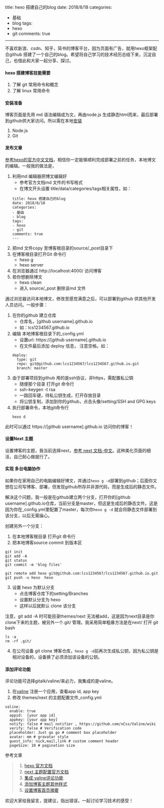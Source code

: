 title: hexo 搭建自己的blog
date: 2018/8/18
categories:
- 基础
- blog
tags:
- hexo
- git
comments: true
---
不喜欢新浪、csdn、知乎，简书的博客平台，因为页面有广告，就用hexo框架配合github 搭建了一个自己的blog。希望将自己学习的技术经历总结下来，沉淀自己，也借此和大家一起分享、探讨。

#### hexo 搭建博客技能需要
1. 了解 git 常用命令和概念
2. 了解 linux 常用命令

#### 安装准备
博客页面是先用 md 语法编辑成为文，再由node.js 生成静态html而来，最后部署到github供大家访问。所以需在本地[安装](https://hexo.io/zh-cn/docs/)
1. Node.js
2. Git

#### 发布文章
[参考hexo的官方中文文档](https://hexo.io/zh-cn/docs/)，相信你一定能够顺利完成部署之前的任务，本地博文的编辑。一般我的做法是，
1. 利用md 编辑器把博文编辑好
    - 参考官方文档md 文件的书写格式
    - 在博文开头设置 title/data/categories/tags相关属性，如：
    ```
    title: hexo 搭建自己的blog
    date: 2018/8/18
    categories:
    - 基础
    - blog
    tags:
    - hexo
    - git
    comments: true
    ---
    ```
2. 把md 文件copy 至博客根目录的source/_post目录下
3. 在博客根目录打开Git 命令行
    - hexo g
    - hexo server
4. 在浏览器通过 http://localhost:4000/ 访问博客
5. 若你想删除博文
    - hexo clean
    - 进入 source/_post 删除该md 文件

通过浏览器访问本地博文，修改至感觉满意之后，可以部署到github 供其他开发人员访问。一般步骤：
1. 在你的github 建立仓库
    - 仓库名，[github username].github.io
    - 如：lcs1234567.github.io
2. 编辑 本地博客根目录下的_config.yml
    - 设置url: https://[github username].github.io
    - 在文件最后添加 deploy 信息， 注意空格。如：
    ```
    deploy:
      type: git
      repo: git@github.com:lcs1234567/lcs1234567.github.io.git
      branch: master
    ```
3. 由于部署项目到github 用的是ssh协议，非https，需配置私公钥
    - 随便那个目录 打开git 命令行
    - ssh-keygen -t rsa
    - 一路回车键，待私公钥生成，打开存放目录
    - 将公钥复制，添加到你的github，点击头像/setting/SSH and GPG keys 
4. 执行部署命令，本地git命令行
    ```
	hexo d
    ```

此时可以通过 https://[github username].github.io 访问你的博客！
	
#### 设置Next 主题
设置博客的主题，我当前选择next，[参考 next 文档-中文](https://theme-next.iissnan.com/getting-started.html)。这种美化页面的细活，自己耐心做就行了。

#### 实现 多台电脑协作
如果你在家用自己的电脑编辑好博文，并通过`hexo g -d`部署到github；后面你又想在公司写博客、部署，但发现github所存并非源代码，而是生成后的静态文件。

解决这个问题，我一般是在github建立两个分支，打开你的[github username].github.io仓库，当前分支是master，但这是生成后的静态文件。这是因为你在_config.yml里配置了master，每次你`hexo g -d` 就会将静态文件部署到该分支，以后无需操心。

创建另外一个分支：
1. 在本地博客根目录 打开git 命令行
2. 把本地博客source commit 到版本区
```
git init 
git add -A
git status 
git commit -m 'blog files'

git remote add hexo git@github.com:lcs1234567/lcs1234567.github.io.git
git push -u hexo  hexo 
```
3. 设置 hexo 为默认分支
    - 点击博客仓库下的setting/Branches
    - 设置默认分支为 hexo
    - 这样以后就默认 clone 该分支

注意，git add -A 时可能目录themes/next 无法被add，这是因为next目录是你clone下来的主题，被另外一个.git/ 管理。我采用简单粗暴方法是在next/ 打开 git bash
```
ls -a
rm -rf .git/
```
4. 在公司设备 git clone 博客仓库，`hexo g -d`前再次生成私公钥，因为私公钥是相对设备的，设备换了必须添加该设备的公钥。

#### 添加评论功能
评论功能可选择gitalk/valine/来必力，我集成的是valine。
1. 在[valine](https://leancloud.cn/dashboard/applist.html#/apps) 注册一个应用，查看app id, app key
2. 修改 themes/next 的主题配置文件_config.yml 
```
valine:
  enable: true
  appid:  [your app id]
  appkey: [your app key]
  notify: false # mail notifier , https://github.com/xCss/Valine/wiki
  verify: false # Verification code
  placeholder: Just go go # comment box placeholder
  avatar: mm # gravatar style
  guest_info: nick,mail,link # custom comment header
  pageSize: 10 # pagination size
```

参考文章
>1. [hexo 官方文档](https://hexo.io/zh-cn/docs/)
>2. [next 主题配置官方文档](https://theme-next.iissnan.com/getting-started.html)
>3. [集成 valine评论功能](https://www.bluelzy.com/articles/use_valine_for_your_blog.html)
>4. [添加博客主题其他样式](http://shenzekun.cn/hexo%E7%9A%84next%E4%B8%BB%E9%A2%98%E4%B8%AA%E6%80%A7%E5%8C%96%E9%85%8D%E7%BD%AE%E6%95%99%E7%A8%8B.html)
>5. [设置博客首页摘要](https://www.jianshu.com/p/393d067dba8d)

欢迎大家给我留言，提建议，指出错误，一起讨论学习技术的感受！